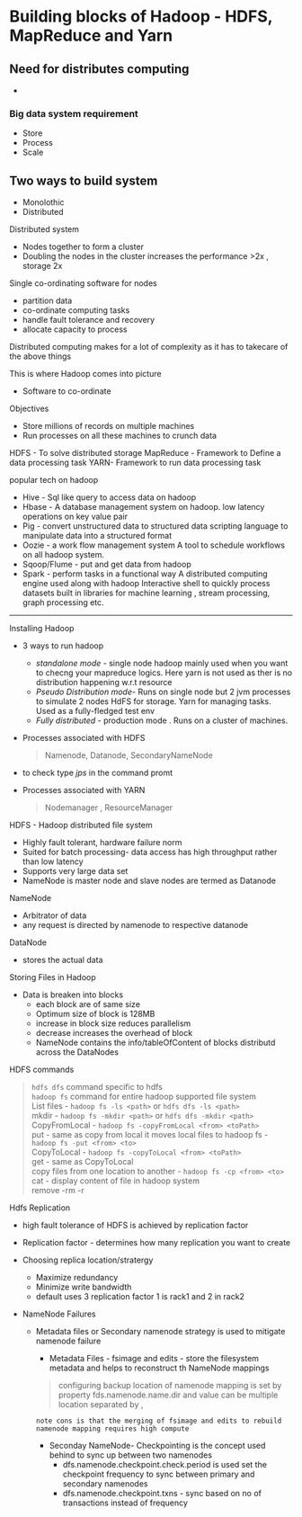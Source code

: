 # Building blocks of Hadoop - HDFS, MapReduce and Yarn

## Need for distributes computing
- 
### Big data system requirement
- Store 
- Process 
- Scale

## Two ways to build system
- Monolothic
- Distributed

Distributed system 
- Nodes together to form a cluster
- Doubling the nodes in the cluster increases the performance >2x , storage 2x

Single co-ordinating software for nodes
- partition data
- co-ordinate computing tasks
- handle fault tolerance and recovery
- allocate capacity to process

Distributed computing makes for a lot of complexity as it has to takecare of the above things

This is where Hadoop comes into picture
- Software to co-ordinate 

Objectives 
- Store millions of records on multiple machines
- Run processes on all these machines to crunch data

HDFS - To solve distributed storage
MapReduce - Framework to Define a data processing task
YARN- Framework to run data processing task

popular tech on hadoop
- Hive - Sql like query to access data on hadoop 
- Hbase - A database management system on hadoop.
low latency operations on key value pair
- Pig - convert unstructured data to structured data
scripting language to manipulate data into a structured format
- Oozie - a work flow management system
A tool to schedule workflows on all hadoop system.
- Sqoop/Flume - put and get data from hadoop
- Spark - perform tasks in a functional way
A distributed computing engine used along with hadoop
Interactive shell to quickly process datasets
built in libraries for machine learning , stream processing, graph processing etc.

---------------------------------------

Installing Hadoop
- 3 ways to run hadoop
    - <i>standalone mode</i> - single node hadoop
    mainly used when you want to checng your mapreduce logics. Here yarn is not used as ther is no distribution happening w.r.t resource
    - <i>Pseudo Distribution mode</i>- Runs on single node but 2 jvm processes to simulate 2 nodes
    HdFS for storage.
    Yarn for managing tasks.
    Used as a fully-fledged test env
    - <i>Fully distributed</i> - production mode . Runs on a cluster of machines. 


- Processes associated with HDFS 
    > Namenode, Datanode, SecondaryNameNode
- to check type <i>jps</i> in the command promt
- Processes associated with YARN
    > Nodemanager , ResourceManager

HDFS - Hadoop distributed file system
- Highly fault tolerant, hardware failure norm
- Suited for batch processing- data access has high throughput rather than low latency
- Supports very large data set
- NameNode is master node and slave nodes are termed as Datanode

NameNode
- Arbitrator of data
- any request is directed by namenode to respective datanode

DataNode
- stores the actual data

Storing Files in Hadoop
- Data is breaken into blocks
    - each block are of same size
    - Optimum size of block is 128MB
    - increase in block size reduces parallelism
    - decrease increases the overhead of block 
    - NameNode contains the info/tableOfContent of blocks distributd across the DataNodes

HDFS commands
> ```hdfs dfs``` command specific to hdfs<br>
>```hadoop fs``` command for entire hadoop supported file system<br>
> List files - ```hadoop fs -ls <path>``` or ```hdfs dfs -ls <path>``` <br>
> mkdir - ```hadoop fs -mkdir <path>``` or ```hdfs dfs -mkdir <path>```<br>
> CopyFromLocal - ```hadoop fs -copyFromLocal <from> <toPath>``` <br>
> put - same as copy from local it moves local files to hadoop fs - ```hadoop fs -put <from> <to>``` <br>
> CopyToLocal  - ```hadoop fs -copyToLocal <from> <toPath>```<br>
> get - same as CopyToLocal<br>
> copy files from one location to another - ```hadoop fs -cp <from> <to>```<br>
> cat - display content of file in hadoop system<br>
>remove -rm -r 

Hdfs Replication
- high fault tolerance of HDFS is achieved by replication factor
- Replication factor - determines how many replication you want to create
- Choosing replica location/stratergy
    - Maximize redundancy
    - Minimize write bandwidth
    - default uses 3 replication factor 1 is rack1 and 2 in rack2

- NameNode Failures
    - Metadata files or Secondary namenode strategy is used to mitigate namenode failure
        - Metadata Files - fsimage and edits - store the filesystem metadata and helps to reconstruct th NameNode mappings
        > configuring backup location of namenode mapping is set by property
        > fds.namenode.name.dir and value can be multiple location separated by , 
        
        ``` note cons is that the merging of fsimage and edits to rebuild namenode mapping requires high compute ```

        -  Seconday NameNode- Checkpointing is the concept used behind to sync up between two namenodes
            - dfs.namenode.checkpoint.check.period is used set the checkpoint frequency to sync between primary and secondary namenodes
            - dfs.namenode.checkpoint.txns - sync based on no of transactions instead of frequency 

